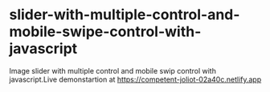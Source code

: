 # slider-with-multiple-control-and-mobile-swipe-control-with-javascript
Image slider with multiple control and mobile swip control with javascript.Live demonstartion at https://competent-joliot-02a40c.netlify.app
